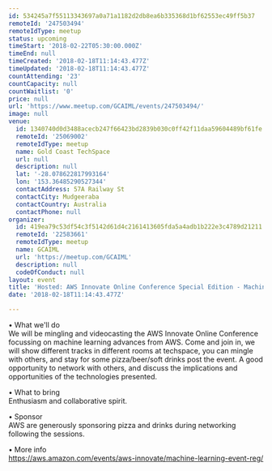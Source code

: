 ```yaml
---
id: 534245a7f55113343697a0a71a1182d2db8ea6b335368d1bf62553ec49ff5b37
remoteId: '247503494'
remoteIdType: meetup
status: upcoming
timeStart: '2018-02-22T05:30:00.000Z'
timeEnd: null
timeCreated: '2018-02-18T11:14:43.477Z'
timeUpdated: '2018-02-18T11:14:43.477Z'
countAttending: '23'
countCapacity: null
countWaitlist: '0'
price: null
url: 'https://www.meetup.com/GCAIML/events/247503494/'
image: null
venue:
  id: 1340740d0d3488acecb247f66423bd2839b030c0ff42f11daa59604489bf61fe
  remoteId: '25069002'
  remoteIdType: meetup
  name: Gold Coast TechSpace
  url: null
  description: null
  lat: '-28.078622817993164'
  lon: '153.36485290527344'
  contactAddress: 57A Railway St
  contactCity: Mudgeeraba
  contactCountry: Australia
  contactPhone: null
organizer:
  id: 419ea79c53df54c3f5142d61d4c2161413605fda5a4adb1b222e3c4789d21211
  remoteId: '22583661'
  remoteIdType: meetup
  name: GCAIML
  url: 'https://meetup.com/GCAIML'
  description: null
  codeOfConduct: null
layout: event
title: 'Hosted: AWS Innovate Online Conference Special Edition - Machine Learning'
date: '2018-02-18T11:14:43.477Z'

---
```

<p>• What we'll do<br/>We will be mingling and videocasting the AWS Innovate Online Conference focussing on machine learning advances from AWS. Come and join in, we will show different tracks in different rooms at techspace, you can mingle with others, and stay for some pizza/beer/soft drinks post the event. A good opportunity to network with others, and discuss the implications and opportunities of the technologies presented.</p> <p>• What to bring<br/>Enthusiasm and collaborative spirit.</p> <p>• Sponsor<br/>AWS are generously sponsoring pizza and drinks during networking following the sessions.</p> <p>• More info<br/><a href="https://aws.amazon.com/events/aws-innovate/machine-learning-event-reg/" class="linkified">https://aws.amazon.com/events/aws-innovate/machine-learning-event-reg/</a></p>

